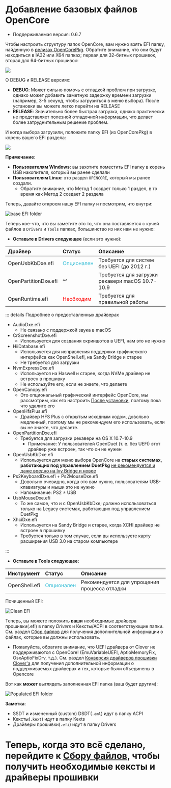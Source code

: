 # Добавление базовых файлов OpenCore

* Поддерживаемая версия: 0.6.7

Чтобы настроить структуру папок OpenCore, вам нужно взять EFI папку, найденную в [релизах OpenCorePkg](https://github.com/acidanthera/OpenCorePkg/releases/). Обратите внимание, что они будут находиться в IA32 или X64 папках; первая для 32-битных прошивок, вторая для 64-битных прошивок:

![](../../img/installer-guide/opencore-efi-md/ia32-x64.png)

О DEBUG и RELEASE версиях:

* **DEBUG**: Может сильно помочь с отладкой проблем при загрузке, однако может добавить заметную задержку времени загрузки (например, 3-5 секунд, чтобы загрузиться в меню выбора). После установки вы можете легко перейти на RELEASE
* **RELEASE**: Значительно более быстрая загрузка, однако практически не представляет полезной отладочной информации, что делает более затруднительным решение проблем.

И когда выбора загрузили, положите папку EFI (из OpenCorePkg) в корень вашего EFI раздела:

![](../../img/installer-guide/opencore-efi-md/efi-moved.png)

**Примечание**:

* **Пользователям Windows:** вы захотите поместить EFI папку в корень USB накопителя, который вы ранее сделали
* **Пользователям Linux:** это раздел `OPENCORE`, который мы ранее создали.
  * Обратите внимание, что Метод 1 создает только 1 раздел, в то время как Метод 2 создает 2 раздела

Теперь, давайте откроем нашу EFI папку и посмотрим, что внутри:

![base EFI folder](../../img/installer-guide/opencore-efi-md/base-efi.png)

Теперь кое-что, что вы заметите это то, что она поставляется с кучей файлов в `Drivers` и `Tools` папках, большинство из них нам не нужно:

* **Оставьте в Drivers следующее** (если это нужно):

| Драйвер | Статус | Описание |
| :--- | :--- | :--- |
| OpenUsbKbDxe.efi | <span style="color:#30BCD5"> Опционален </span> | Требуется для систем без UEFI (до 2012 г.) |
| OpenPartitionDxe.efi | ^^ | Требуется для загрузки рекавери macOS 10.7-10.9 |
| OpenRuntime.efi | <span style="color:red"> Необходим </span> | Требуется для правильной работы |

::: details Подробнее о предоставленных драйверах

* AudioDxe.efi
  * Не связано с поддержкой звука в macOS
* CrScreenshotDxe.efi
  * Используется для создания скриншотов в UEFI, нам это не нужно
* HiiDatabase.efi
  * Используется для исправления поддержки графического интерфейса как OpenShell.efi, на Sandy Bridge и старее
  * Не требуется для загрузки
* NvmExpressDxe.efi
  * Используется на Haswell и старее, когда NVMe драйвер не встроен в прошивку
  * Не используйте его, если не знаете, что делаете
* OpenCanopy.efi
  * Это опциональный графический интерфейс OpenCore, мы рассмотрим, как его настроить [После установки](https://dortania.github.io/OpenCore-Post-Install/cosmetic/gui.html), поэтому пока что удалите его
* OpenHfsPlus.efi
  * Драйвер HFS Plus с открытым исходным кодом, довольно медленный, поэтому мы не рекомендуем его использовать, если вы не знаете, что делаете.
* OpenPartitionDxe.efi
  * Требуется для загрузки рекавери на OS X 10.7-10.9
    * Примечание: У пользователей OpenDuet (т. е. без UEFI) этот драйвер уже встроен, так что он не нужен
* OpenUsbKbDxe.efi
  * Используется для меню выбора OpenCore на **старых системах, работающих под управлением DuetPkg** [не рекомендуется и даже вредно на Ivy Bridge и новее](https://applelife.ru/threads/opencore-obsuzhdenie-i-ustanovka.2944066/page-176#post-856653)
* Ps2KeyboardDxe.efi + Ps2MouseDxe.efi
  * Довольно очевидно, когда это вам нужно, пользователям USB-клавиатуры и мыши это не нужно
  * Напоминание: PS2 ≠ USB
* UsbMouseDxe.efi
  * То же самое, что и с OpenUsbKbDxe; должно использоваться только на Legacy системах, работающих под управлением DuetPkg
* XhciDxe.efi
  * Используется на Sandy Bridge и старее, когда XCHI драйвер не встроен в прошивку
  * Требуется только в том случае, если вы используете карту расширения USB 3.0 на старом компьютере

:::

* **Оставьте в Tools следующее:**

| Инструмент | Статус | Описание |
| :--- | :--- | :--- |
| OpenShell.efi | <span style="color:#30BCD5"> Опционален </span> | Рекомендуется для упрощения процесса отладки  |

Почищенный EFI:

![Clean EFI](../../img/installer-guide/opencore-efi-md/clean-efi.png)

Теперь, вы можете положить **ваши** необходимые драйвера прошивки(.efi) в папку _Drivers_ и Кексты/ACPI в соответствующие папки. См. раздел [Сбор файлов](../ktext.md) для получения дополнительной информации о файлах, которые вы должны использовать.

* Пожалуйста, обратите внимание, что UEFI драйвера от Clover не поддерживаются с OpenCore! (EmuVariableUEFI, AptioMemoryFix, OsxAptioFixDrv, т.д.). См. раздел [Конверсия драйверов прошивки Clover'a](https://github.com/dortania/OpenCore-Install-Guide/blob/master/clover-conversion/clover-efi.md) для получения дополнительной информации о поддерживаемых драйверах и тех, которые были объединены в Opencore

Вот как **может** выглядеть заполненная EFI папка (ваш будет другим):

![Populated EFI folder](../../img/installer-guide/opencore-efi-md/populated-efi.png)

**Заметка**:

* SSDT и измененный (custom) DSDT(`.aml`) идут в папку ACPI
* Кексты(`.kext`) идут в папку Kexts
* Драйверы прошивки(`.efi`) идут в папку Drivers

# Теперь, когда это всё сделано, перейдите к [Сбору файлов](../ktext.md), чтобы получить необходимые кексты и драйверы прошивки
